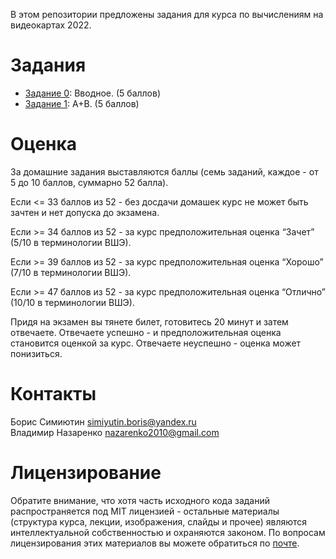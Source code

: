 В этом репозитории предложены задания для курса по вычислениям на видеокартах 2022.

Задания
======

- [Задание 0](https://github.com/GPGPUCourse/GPGPUTasks2022/tree/task00): Вводное. (5 баллов)
- [Задание 1](https://github.com/GPGPUCourse/GPGPUTasks2022/tree/task01): A+B. (5 баллов)

Оценка
======

За домашние задания выставляются баллы (семь заданий, каждое - от 5 до 10 баллов, суммарно 52 балла).

Если <= 33 баллов из 52 - без досдачи домашек курс не может быть зачтен и нет допуска до экзамена.

Если >= 34 баллов из 52 - за курс предположительная оценка “Зачет” (5/10 в терминологии ВШЭ).

Если >= 39 баллов из 52 - за курс предположительная оценка “Хорошо” (7/10 в терминологии ВШЭ).

Если >= 47 баллов из 52 - за курс предположительная оценка “Отлично” (10/10 в терминологии ВШЭ).

Придя на экзамен вы тянете билет, готовитесь 20 минут и затем отвечаете. Отвечаете успешно - и предположительная оценка становится оценкой за курс. Отвечаете неуспешно - оценка может понизиться.

Контакты
======
Борис Симиютин simiyutin.boris@yandex.ru  
Владимир Назаренко nazarenko2010@gmail.com  


Лицензирование
======

Обратите внимание, что хотя часть исходного кода заданий распространяется под MIT лицензией - остальные материалы (структура курса, лекции, изображения, слайды и прочее) являются интеллектуальной собственностью и охраняются законом. По вопросам лицензирования этих материалов вы можете обратиться по [почте](mailto:PolarHare@gmail.com).
